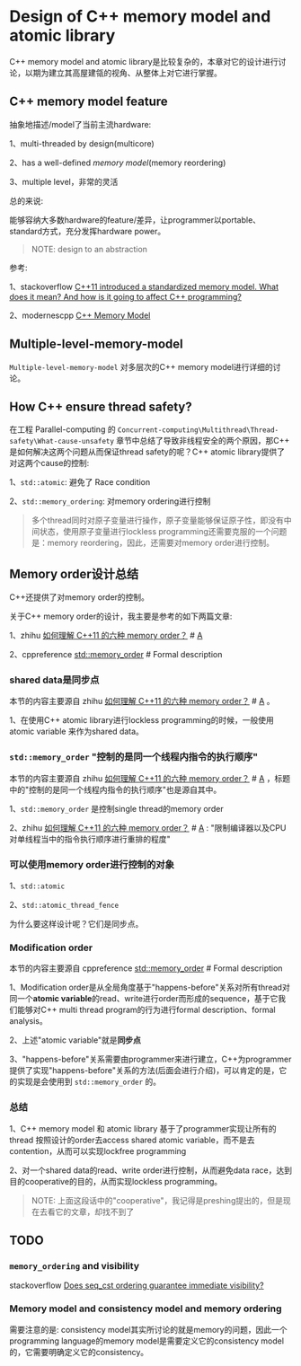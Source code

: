 # Design of C++ memory model and atomic library

C++ memory model and atomic library是比较复杂的，本章对它的设计进行讨论，以期为建立其高屋建瓴的视角、从整体上对它进行掌握。



## C++ memory model feature

抽象地描述/model了当前主流hardware:

1、multi-threaded by design(multicore)

2、has a well-defined *memory model*(memory reordering)

3、multiple level，非常的灵活

总的来说:

能够容纳大多数hardware的feature/差异，让programmer以portable、standard方式，充分发挥hardware power。

> NOTE: design to an abstraction

参考: 

1、stackoverflow [C++11 introduced a standardized memory model. What does it mean? And how is it going to affect C++ programming?](https://stackoverflow.com/questions/6319146/c11-introduced-a-standardized-memory-model-what-does-it-mean-and-how-is-it-g)

2、modernescpp [C++ Memory Model](https://www.modernescpp.com/index.php/c-memory-model)



## Multiple-level-memory-model

`Multiple-level-memory-model` 对多层次的C++ memory model进行详细的讨论。



## How C++ ensure thread safety?

在工程 Parallel-computing 的 `Concurrent-computing\Multithread\Thread-safety\What-cause-unsafety` 章节中总结了导致非线程安全的两个原因，那C++ 是如何解决这两个问题从而保证thread safety的呢？C++ atomic library提供了对这两个cause的控制:

1、`std::atomic`: 避免了 Race condition

2、`std::memory_ordering`: 对memory ordering进行控制

> 多个thread同时对原子变量进行操作，原子变量能够保证原子性，即没有中间状态，使用原子变量进行lockless programming还需要克服的一个问题是：memory reordering，因此，还需要对memory order进行控制。



## Memory order设计总结

C++还提供了对memory order的控制。

关于C++ memory order的设计，我主要是参考的如下两篇文章:

1、zhihu [如何理解 C++11 的六种 memory order？](https://www.zhihu.com/question/24301047) # [A](https://www.zhihu.com/question/24301047/answer/1193956492)

2、cppreference [std::memory_order](https://en.cppreference.com/w/cpp/atomic/memory_order) # Formal description

### shared data是同步点

本节的内容主要源自 zhihu [如何理解 C++11 的六种 memory order？](https://www.zhihu.com/question/24301047) # [A](https://www.zhihu.com/question/24301047/answer/1193956492) 。

1、在使用C++ atomic library进行lockless programming的时候，一般使用 atomic variable 来作为shared data。

### `std::memory_order` "控制的是同一个线程内指令的执行顺序"

本节的内容主要源自 zhihu [如何理解 C++11 的六种 memory order？](https://www.zhihu.com/question/24301047) # [A](https://www.zhihu.com/question/24301047/answer/1193956492) ，标题中的"控制的是同一个线程内指令的执行顺序"也是源自其中。

1、`std::memory_order` 是控制single thread的memory order

2、zhihu [如何理解 C++11 的六种 memory order？](https://www.zhihu.com/question/24301047) # [A](https://www.zhihu.com/question/24301047/answer/1193956492) : "限制编译器以及CPU对单线程当中的指令执行顺序进行重排的程度"

### 可以使用memory order进行控制的对象

1、`std::atomic`

2、`std::atomic_thread_fence`

为什么要这样设计呢？它们是同步点。

### Modification order

本节的内容主要源自 cppreference [std::memory_order](https://en.cppreference.com/w/cpp/atomic/memory_order) # Formal description

1、Modification order是从全局角度基于"happens-before"关系对所有thread对同一个**atomic variable**的read、write进行order而形成的sequence，基于它我们能够对C++ multi thread program的行为进行formal description、formal analysis。

2、上述"atomic variable"就是**同步点**

3、"happens-before"关系需要由programmer来进行建立，C++为programmer提供了实现"happens-before"关系的方法(后面会进行介绍)，可以肯定的是，它的实现是会使用到 `std::memory_order` 的。

### 总结

1、C++ memory model 和 atomic library 基于了programmer实现让所有的thread 按照设计的order去access shared atomic variable，而不是去contention，从而可以实现lockfree programming

2、对一个shared data的read、write order进行控制，从而避免data race，达到目的cooperative的目的，从而实现lockless programming。

> NOTE: 上面这段话中的"cooperative"，我记得是preshing提出的，但是现在去看它的文章，却找不到了





## TODO 

### `memory_ordering` and visibility

stackoverflow [Does seq_cst ordering guarantee immediate visibility?](https://stackoverflow.com/questions/14846494/does-seq-cst-ordering-guarantee-immediate-visibility)



### Memory model and consistency model and memory ordering

需要注意的是: consistency model其实所讨论的就是memory的问题，因此一个programming language的memory model是需要定义它的consistency model的，它需要明确定义它的consistency。

